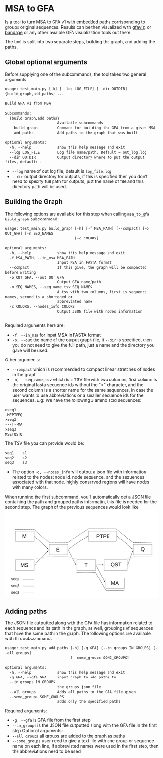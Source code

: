 # MSA to GFA
Is a tool to turn MSA to GFA v1 with embedded paths corrisponding to groups original sequences. Results can be then visualized with [gfaviz](https://github.com/ggonnella/gfaviz), 
or [bandage](https://rrwick.github.io/Bandage/) or any other avialble GFA visualization tools out there.

The tool is split into two separate steps, building the graph, and adding the paths.
## Global optional arguments
Before supplying one of the subcommands, the tool takes two general arguments
```
usage: test_main.py [-h] [--log LOG_FILE] [--dir OUTDIR] {build_graph,add_paths} ...

Build GFA v1 from MSA

Subcommands:
  {build_graph,add_paths}
                        Available subcommands
    build_graph         Command for building the GFA from a given MSA
    add_paths           Add paths to the graph that was built

optional arguments:
  -h, --help            show this help message and exit
  --log LOG_FILE        Log file name/path. Default = out_log.log
  --dir OUTDIR          Output directory where to put the output files, default: .

```
- `--log` name of out log file, default is `log_file.log`
- `--dir` output directory for outputs, if this is specified then you don't need to specify full path for outputs, just the name of file and this directory path will be used.

## Building the Graph
The following options are available for this step when calling `msa_to_gfa biuld_graph` subcommand:
```
usage: test_main.py build_graph [-h] [-f MSA_PATH] [--compact] [-o OUT_GFA] [-n SEQ_NAMES]
                                [-c COLORS]

optional arguments:
  -h, --help            show this help message and exit
  -f MSA_PATH, --in_msa MSA_PATH
                        Input MSA in FASTA format
  --compact             If this give, the graph will be compacted before writing
  -o OUT_GFA, --out OUT_GFA
                        Output GFA name/path
  -n SEQ_NAMES, --seq_name_tsv SEQ_NAMES
                        A tsv with two columns, first is sequence names, second is a shortened or
                        abbreviated name
  -c COLORS, --nodes_info COLORS
                        Output JSON file with nodes information


```
Required arguments here are:
- `-f, --in_msa` for input MSA in FASTA format
- `-o, --out` the name of the output graph file, if `--dir` is specified, then you do not need to give the full path, just a name and the directory you gave will be used.

Other arguments:
- `--compact` which is recommended to compact linear stretches of nodes in the graph
- `-n, --seq_name_tsv` which is a TSV file with two columns, first column is the original fasta sequence ids without the ">" character, and the second column is a shorter name for the same sequences, in case the user wants to use abbreviations or a smaller sequence ids for the sequences. E.g:
We have the following 3 amino acid sequences:
```
>seq1
-MEPTPEQ
>seq2
---T--MA
>seq3
MSETQSTQ
```
The TSV file you can provide would be:
```
seq1    s1
seq2    s2
seq3    s3
```
- The option `-c, --nodes_info` will output a json file with information related to the nodes: node id, node sequence, and the sequences associated with that node.
highly conserved regions will have nodes with many colors.
  
When running the first subcommand, you'll automatically get a JSON file containing the path and grouped paths informatin, this file is needed for the second step.
The graph of the previous sequences would look like
![alt text](figures/drawing-1.png)

## Adding paths
The JSON file outputted along with the GFA file has information related to each sequencs and its path in the graph, as well, groupings of sequences that have the same path in the graph.
The following options are available with this subcommand:
```
usage: test_main.py add_paths [-h] [-g GFA] [--in_groups IN_GROUPS] [--all_groups]
                              [--some_groups SOME_GROUPS]

optional arguments:
  -h, --help            show this help message and exit
  -g GFA, --gfa GFA     input graph to add paths to
  --in_groups IN_GROUPS
                        the groups json file
  --all_groups          Adds all paths to the GFA file given
  --some_groups SOME_GROUPS
                        adds only the specified paths

```
Required arguments:
- `-g, --gfa` is GFA file from the first step
- `--in_groups` is the JSON file outputted along with the GFA file in the first step
Optional arguments:
-  `--all_groups` all groups are added to the graph as paths
-  `--some_groups` user need to give a text file with one group or sequence name on each line, if abbreviated names were used in the first step, then the abbreviations need to be used

